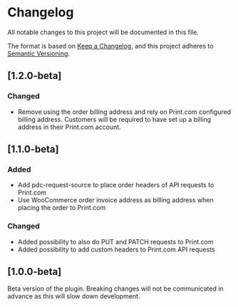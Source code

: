 # Changelog

All notable changes to this project will be documented in this file.

The format is based on [Keep a Changelog](https://keepachangelog.com/en/1.1.0/),
and this project adheres to [Semantic Versioning](https://semver.org/spec/v2.0.0.html).

## [1.2.0-beta]

### Changed

- Remove using the order billing address and rely on Print.com configured billing address. Customers will be required to have set up a billing address in their Print.com account.

## [1.1.0-beta]

### Added

- Add pdc-request-source to place order headers of API requests to Print.com
- Use WooCommerce order invoice address as billing address when placing the order to Print.com

### Changed

- Added possibility to also do PUT and PATCH requests to Print.com
- Added possibility to add custom headers to Print.com API requests

## [1.0.0-beta]

Beta version of the plugin. Breaking changes will not be communicated in advance as this will slow down development.
